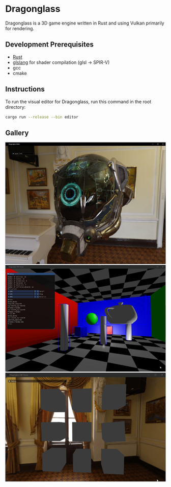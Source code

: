 # Dragonglass

Dragonglass is a 3D game engine written in Rust and using Vulkan primarily for rendering.

## Development Prerequisites

* [Rust](https://www.rust-lang.org/)
* [glslang](https://github.com/KhronosGroup/glslang/releases/tag/master-tot) for shader compilation (glsl -> SPIR-V)
* gcc
* cmake

## Instructions

To run the visual editor for Dragonglass, run this command in the root directory:

```bash
cargo run --release --bin editor
```

## Gallery

![PBR](gifs/helmet.png)
![3D Picking](gifs/picking.gif)
![Selecting 3D objects](gifs/selections.gif)
